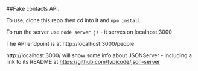 ##Fake contacts API.

To use, clone this repo then cd into it and `npm install`

To run the server use `node server.js` - it serves on localhost:3000

The API endpoint is at http://localhost:3000/people

http://localhost:3000/ will show some info about JSONServer - including a link to its README at https://github.com/typicode/json-server

